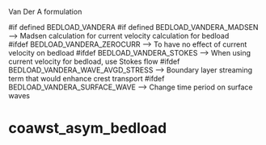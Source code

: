 Van Der A formulation 

#if defined BEDLOAD_VANDERA 
#if defined BEDLOAD_VANDERA_MADSEN      --> Madsen calculation for current velocity calculation for bedload  
#ifdef BEDLOAD_VANDERA_ZEROCURR         --> To have no effect of current velocity on bedload 
#ifdef BEDLOAD_VANDERA_STOKES           --> When using current velocity for bedload, use Stokes flow 
#ifdef BEDLOAD_VANDERA_WAVE_AVGD_STRESS --> Boundary layer streaming term that would enhance crest transport
#ifdef BEDLOAD_VANDERA_SURFACE_WAVE     --> Change time period on surface waves 
# coawst_asym_bedload
